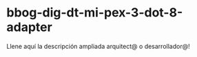 # bbog-dig-dt-mi-pex-3-dot-8-adapter
Llene aquí la descripción ampliada arquitect@ o desarrollador@!

